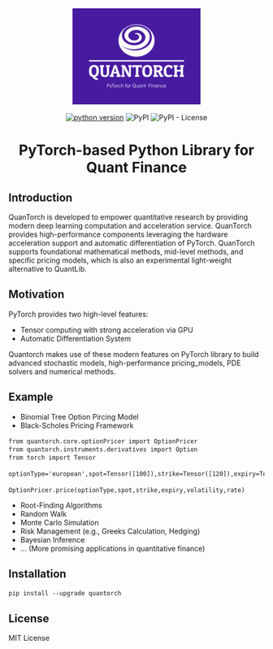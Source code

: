 <div align=center>
<img src="assets/quantorch-high-resolution-color-logo.png" width="50%" loc>
</div>

<div align=center>

[![python version](https://img.shields.io/badge/python-3.8+-brightgreen.svg)](https://github.com/jialuechen)
![PyPI](https://img.shields.io/pypi/v/0.0.1)
![PyPI - License](https://img.shields.io/pypi/l/quantorch)

# PyTorch-based Python Library for Quant Finance
</div>

## Introduction
QuanTorch is developed to empower quantitative research by providing modern deep learning computation and acceleration service. QuanTorch provides high-performance components leveraging the hardware acceleration support and automatic differentiation of PyTorch. QuanTorch supports foundational mathematical methods, mid-level methods, and specific pricing models, which is also an experimental light-weight alternative to QuantLib.

## Motivation
PyTorch provides two high-level features: 

* Tensor computing with strong acceleration via GPU
* Automatic Differentiation System

Quantorch makes use of these modern features on PyTorch library to build advanced stochastic models, high-performance pricing_models, PDE solvers and numerical methods.

## Example
* Binomial Tree Option Pircing Model
* Black-Scholes Pricing Framework
```
from quantorch.core.optionPricer import OptionPricer
from quantorch.instruments.derivatives import Option
from torch import Tensor

optionType='european',spot=Tensor([100]),strike=Tensor([120]),expiry=Tensor([1.0]),volatility=Tensor([0.1]),rate=Tensor([0.01])

OptionPricer.price(optionType,spot,strike,expiry,volatility,rate)

```
* Root-Finding Algorithms
* Random Walk
* Monte Carlo Simulation
* Risk Management (e.g., Greeks Calculation, Hedging)
* Bayesian Inference
* ... (More promising applications in quantitative finance)


## Installation
```
pip install --upgrade quantorch
```

## License

MIT License
